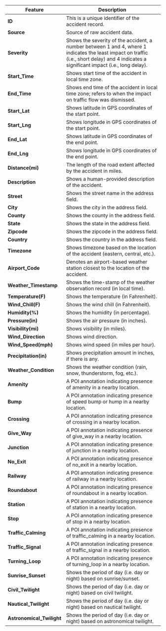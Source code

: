 | Feature                | Description                                                                                                                   |
|------------------------|-------------------------------------------------------------------------------------------------------------------------------|
| **ID**                 | This is a unique identifier of the accident record.                                                                          |
| **Source**             | Source of raw accident data.                                                                                                  |
| **Severity**           | Shows the severity of the accident, a number between 1 and 4, where 1 indicates the least impact on traffic (i.e., short delay) and 4 indicates a significant impact (i.e., long delay). |
| **Start_Time**         | Shows start time of the accident in local time zone.                                                                         |
| **End_Time**           | Shows end time of the accident in local time zone; refers to when the impact on traffic flow was dismissed.                  |
| **Start_Lat**          | Shows latitude in GPS coordinates of the start point.                                                                        |
| **Start_Lng**          | Shows longitude in GPS coordinates of the start point.                                                                       |
| **End_Lat**            | Shows latitude in GPS coordinates of the end point.                                                                          |
| **End_Lng**            | Shows longitude in GPS coordinates of the end point.                                                                         |
| **Distance(mi)**       | The length of the road extent affected by the accident in miles.                                                             |
| **Description**        | Shows a human-provided description of the accident.                                                                          |
| **Street**             | Shows the street name in the address field.                                                                                  |
| **City**               | Shows the city in the address field.                                                                                         |
| **County**             | Shows the county in the address field.                                                                                       |
| **State**              | Shows the state in the address field.                                                                                       |
| **Zipcode**            | Shows the zipcode in the address field.                                                                                     |
| **Country**            | Shows the country in the address field.                                                                                     |
| **Timezone**           | Shows timezone based on the location of the accident (eastern, central, etc.).                                               |
| **Airport_Code**       | Denotes an airport-based weather station closest to the location of the accident.                                            |
| **Weather_Timestamp**  | Shows the time-stamp of the weather observation record (in local time).                                                     |
| **Temperature(F)**     | Shows the temperature (in Fahrenheit).                                                                                        |
| **Wind_Chill(F)**      | Shows the wind chill (in Fahrenheit).                                                                                       |
| **Humidity(%)**        | Shows the humidity (in percentage).                                                                                          |
| **Pressure(in)**       | Shows the air pressure (in inches).                                                                                          |
| **Visibility(mi)**     | Shows visibility (in miles).                                                                                                  |
| **Wind_Direction**     | Shows wind direction.                                                                                                        |
| **Wind_Speed(mph)**    | Shows wind speed (in miles per hour).                                                                                       |
| **Precipitation(in)**  | Shows precipitation amount in inches, if there is any.                                                                      |
| **Weather_Condition**  | Shows the weather condition (rain, snow, thunderstorm, fog, etc.).                                                          |
| **Amenity**            | A POI annotation indicating presence of amenity in a nearby location.                                                       |
| **Bump**               | A POI annotation indicating presence of speed bump or hump in a nearby location.                                            |
| **Crossing**           | A POI annotation indicating presence of crossing in a nearby location.                                                       |
| **Give_Way**           | A POI annotation indicating presence of give_way in a nearby location.                                                      |
| **Junction**           | A POI annotation indicating presence of junction in a nearby location.                                                      |
| **No_Exit**            | A POI annotation indicating presence of no_exit in a nearby location.                                                      |
| **Railway**            | A POI annotation indicating presence of railway in a nearby location.                                                       |
| **Roundabout**         | A POI annotation indicating presence of roundabout in a nearby location.                                                   |
| **Station**            | A POI annotation indicating presence of station in a nearby location.                                                       |
| **Stop**               | A POI annotation indicating presence of stop in a nearby location.                                                         |
| **Traffic_Calming**    | A POI annotation indicating presence of traffic_calming in a nearby location.                                               |
| **Traffic_Signal**     | A POI annotation indicating presence of traffic_signal in a nearby location.                                               |
| **Turning_Loop**       | A POI annotation indicating presence of turning_loop in a nearby location.                                                 |
| **Sunrise_Sunset**     | Shows the period of day (i.e. day or night) based on sunrise/sunset.                                                      |
| **Civil_Twilight**     | Shows the period of day (i.e. day or night) based on civil twilight.                                                      |
| **Nautical_Twilight**  | Shows the period of day (i.e. day or night) based on nautical twilight.                                                   |
| **Astronomical_Twilight** | Shows the period of day (i.e. day or night) based on astronomical twilight.                                             |